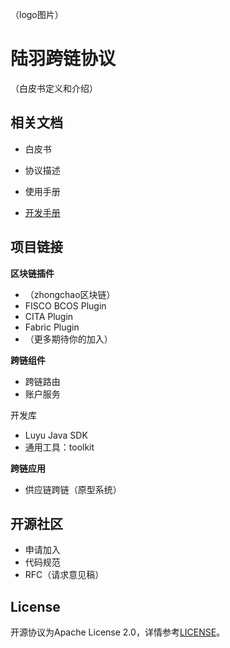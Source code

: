 （logo图片）

# 陆羽跨链协议

（白皮书定义和介绍）



## 相关文档

* 白皮书

* 协议描述

* 使用手册

* [开发手册](doc/develop.md)

## 项目链接

**区块链插件**

* （zhongchao区块链）
* FISCO BCOS Plugin
* CITA Plugin
* Fabric Plugin
* （更多期待你的加入）

**跨链组件**

* 跨链路由
* 账户服务

开发库

* Luyu Java SDK
* 通用工具：toolkit

**跨链应用**

* 供应链跨链（原型系统）

## 开源社区

* 申请加入
* 代码规范
* RFC（请求意见稿）

## License

开源协议为Apache License 2.0，详情参考[LICENSE](./LICENSE)。

